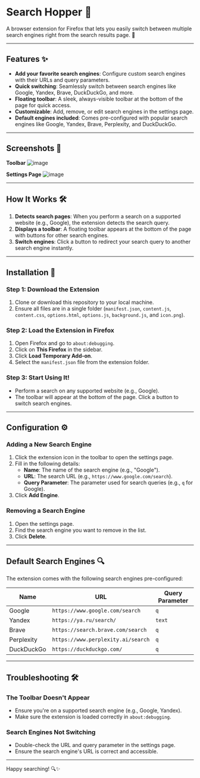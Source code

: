 # Search Hopper 🔄

A browser extension for Firefox that lets you easily switch between multiple search engines right from the search results page. 🚀

---

## Features ✨
- **Add your favorite search engines**: Configure custom search engines with their URLs and query parameters.
- **Quick switching**: Seamlessly switch between search engines like Google, Yandex, Brave, DuckDuckGo, and more.
- **Floating toolbar**: A sleek, always-visible toolbar at the bottom of the page for quick access.
- **Customizable**: Add, remove, or edit search engines in the settings page.
- **Default engines included**: Comes pre-configured with popular search engines like Google, Yandex, Brave, Perplexity, and DuckDuckGo.

---

## Screenshots 📸
**Toolbar**
![image](https://github.com/user-attachments/assets/779958c5-21dc-440e-8751-b5367af1cc95)

**Settings Page**
![image](https://github.com/user-attachments/assets/bbd53342-0c95-40d2-9081-ba3c1e95dca0)

---

## How It Works 🛠️

1. **Detects search pages**: When you perform a search on a supported website (e.g., Google), the extension detects the search query.
2. **Displays a toolbar**: A floating toolbar appears at the bottom of the page with buttons for other search engines.
3. **Switch engines**: Click a button to redirect your search query to another search engine instantly.

---

## Installation 🚀

### Step 1: Download the Extension
1. Clone or download this repository to your local machine.
2. Ensure all files are in a single folder (`manifest.json`, `content.js`, `content.css`, `options.html`, `options.js`, `background.js`, and `icon.png`).

### Step 2: Load the Extension in Firefox
1. Open Firefox and go to `about:debugging`.
2. Click on **This Firefox** in the sidebar.
3. Click **Load Temporary Add-on**.
4. Select the `manifest.json` file from the extension folder.

### Step 3: Start Using It!
- Perform a search on any supported website (e.g., Google).
- The toolbar will appear at the bottom of the page. Click a button to switch search engines.

---

## Configuration ⚙️

### Adding a New Search Engine
1. Click the extension icon in the toolbar to open the settings page.
2. Fill in the following details:
   - **Name**: The name of the search engine (e.g., "Google").
   - **URL**: The search URL (e.g., `https://www.google.com/search`).
   - **Query Parameter**: The parameter used for search queries (e.g., `q` for Google).
3. Click **Add Engine**.

### Removing a Search Engine
1. Open the settings page.
2. Find the search engine you want to remove in the list.
3. Click **Delete**.

---

## Default Search Engines 🔍

The extension comes with the following search engines pre-configured:

| Name        | URL                                | Query Parameter |
|-------------|------------------------------------|-----------------|
| Google      | `https://www.google.com/search`    | `q`             |
| Yandex      | `https://ya.ru/search/`            | `text`          |
| Brave       | `https://search.brave.com/search`  | `q`             |
| Perplexity  | `https://www.perplexity.ai/search` | `q`             |
| DuckDuckGo  | `https://duckduckgo.com/`          | `q`             |

---

## Troubleshooting 🛠️

### The Toolbar Doesn't Appear
- Ensure you're on a supported search engine (e.g., Google, Yandex).
- Make sure the extension is loaded correctly in `about:debugging`.

### Search Engines Not Switching
- Double-check the URL and query parameter in the settings page.
- Ensure the search engine's URL is correct and accessible.

---

Happy searching! 🔍✨
